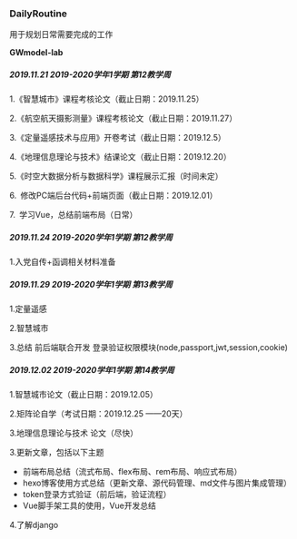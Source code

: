 ### DailyRoutine

用于规划日常需要完成的工作

**GWmodel-lab**

##### 2019.11.21     **2019-2020学年1学期**   **第12教学周**

1.《智慧城市》课程考核论文（截止日期：2019.11.25）

2.《航空航天摄影测量》课程考核论文（截止日期：2019.11.27）

3.《定量遥感技术与应用》开卷考试（截止日期：2019.12.5）

4.《地理信息理论与技术》结课论文（截止日期：2019.12.20）

5.《时空大数据分析与数据科学》课程展示汇报（时间未定）

6.&ensp;修改PC端后台代码+前端页面（截止日期：2019.12.01）

7.&ensp;学习Vue，总结前端布局（日常）

##### 2019.11.24     **2019-2020学年1学期**   **第12教学周**

1.入党自传+函调相关材料准备

##### 2019.11.29     **2019-2020学年1学期**   **第13教学周**
1.定量遥感

2.智慧城市

3.总结 前后端联合开发 登录验证权限模块(node,passport,jwt,session,cookie)

##### 2019.12.02     **2019-2020学年1学期**   **第14教学周**
1.智慧城市论文（截止日期：2019.12.05）

2.矩阵论自学（考试日期：2019.12.25   ——20天）

3.地理信息理论与技术 论文（尽快）

3.更新文章，包括以下主题
+ 前端布局总结（流式布局、flex布局、rem布局、响应式布局）
+ hexo博客使用方式总结（更新文章、源代码管理、md文件与图片集成管理）
+ token登录方式验证（前后端，验证流程）
+ Vue脚手架工具的使用，Vue开发总结

4.了解django


